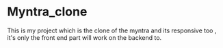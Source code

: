 # Myntra_clone
This is my project which is the clone of the myntra and its responsive too , it's only the front end part will work on the backend to.

